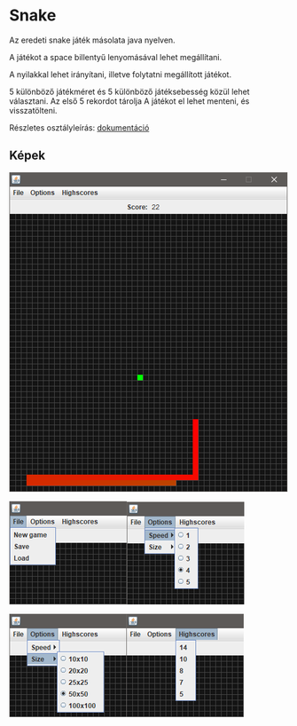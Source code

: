 # Snake

Az eredeti snake játék másolata java nyelven.

A játékot a space billentyű lenyomásával lehet megállítani.

A nyilakkal lehet irányítani, illetve folytatni megállított játékot.

5 különböző játékméret és 5 különböző játéksebesség közül lehet választani.
Az első 5 rekordot tárolja
A játékot el lehet menteni, és visszatölteni.

Részletes osztályleírás: [dokumentáció](KIRÁLY_CSOMBOR_HH1XLH_DOK.pdf)

## Képek

<img src="https://github.com/kcsombi/Snake/blob/master/screenshots/snake1.png" alt="alt text">

<img src="https://github.com/kcsombi/Snake/blob/master/screenshots/snake2.png" alt="alt text"><img src="https://github.com/kcsombi/Snake/blob/master/screenshots/snake3.png" alt="alt text">

<img src="https://github.com/kcsombi/Snake/blob/master/screenshots/snake4.png" alt="alt text"><img src="https://github.com/kcsombi/Snake/blob/master/screenshots/snake5.png" alt="alt text">

